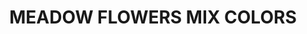 ---
title: "MEADOW FLOWERS MIX COLORS"
price: 0 
desc: "Bez opisa"
img_path: "/assets/img/A.MIG-8460.jpg"
brand: AMMO
available: true
special_offer: false
new: false
soon: false
cat: "Diorame"
subcat: "DI-AMMO"
subsubcat: "Diorame-AMMO-BILJKE"
---